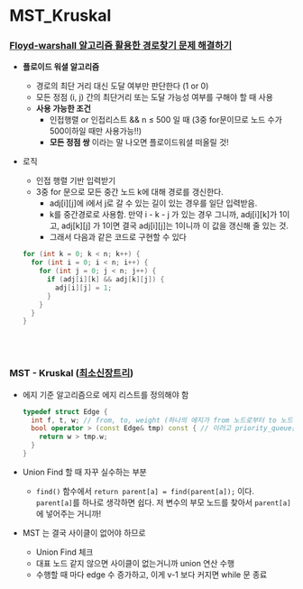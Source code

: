 # MST_Kruskal

### [Floyd-warshall 알고리즘 활용한 경로찾기 문제 해결하기](https://www.acmicpc.net/problem/11403)
- **플로이드 워셜 알고리즘** 
  - 경로의 최단 거리 대신 도달 여부만 판단한다 (1 or 0)
  - 모든 정점 (i, j) 간의 최단거리 또는 도달 가능성 여부를 구해야 할 때 사용
  - **사용 가능한 조건**
    - 인접행렬 or 인접리스트 && n ≤ 500 일 때 (3중 for문이므로 노드 수가 500이하일 때만 사용가능!!) 
    - **모든 정점 쌍** 이라는 말 나오면 플로이드워셜 떠올릴 것! 

- 로직 
  - 인접 행렬 기반 입력받기 
  - 3중 for 문으로 모든 중간 노드 k에 대해 경로를 갱신한다. 
    - adj[i][j]에 i에서 j로 갈 수 있는 길이 있는 경우를 일단 입력받음.
    - k를 중간경로로 사용함. 만약 i - k - j 가 있는 경우 그니까, adj[i][k]가 1이고, adj[k][j] 가 1이면 결국 adj[i][j]는 1이니까 이 값을 갱신해 줄 있는 것. 
    - 그래서 다음과 같은 코드로 구현할 수 있다 

  ```cpp
  for (int k = 0; k < n; k++) {
    for (int i = 0; i < n; i++) {
      for (int j = 0; j < n; j++) {
        if (adj[i][k] && adj[k][j]) {
          adj[i][j] = 1;
        }   
      }
    }
  }
  ```
<br><br>


### MST - Kruskal ([최소신장트리](https://www.acmicpc.net/problem/1197))
- 에지 기준 알고리즘으로 에지 리스트를 정의해야 함
  ```cpp
  typedef struct Edge {
    int f, t, w; // from, to, weight (하나의 에지가 from 노드로부터 to 노드까지 가중치 w 를 가진다) 
    bool operator > (const Edge& tmp) const { // 이러고 priority_queue를 greater<Edge>로 해주면 된다 
      return w > tmp.w;
    }
  }
  ```


- Union Find 할 때 자꾸 실수하는 부분
  - `find()` 함수에서 `return parent[a] = find(parent[a]);` 이다. <br>
    `parent[a]`를 하나로 생각하면 쉽다. 저 변수의 부모 노드를 찾아서 `parent[a]` 에 넣어주는 거니까!

- MST 는 결국 사이클이 없어야 하므로
  - Union Find 체크
  - 대표 노드 같지 않으면 사이클이 없는거니까 union 연산 수행
  - 수행할 때 마다 edge 수 증가하고, 이게 v-1 보다 커지면 while 문 종료 